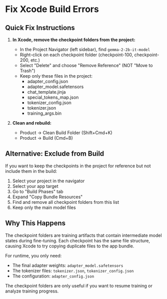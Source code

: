 # Fix Xcode Build Errors

## Quick Fix Instructions

1. **In Xcode, remove the checkpoint folders from the project:**
   - In the Project Navigator (left sidebar), find `gemma-2-2b-it-model`
   - Right-click on each checkpoint folder (checkpoint-100, checkpoint-200, etc.)
   - Select "Delete" and choose "Remove Reference" (NOT "Move to Trash")
   - Keep only these files in the project:
     - adapter_config.json
     - adapter_model.safetensors
     - chat_template.jinja
     - special_tokens_map.json
     - tokenizer_config.json
     - tokenizer.json
     - training_args.bin

2. **Clean and rebuild:**
   - Product → Clean Build Folder (Shift+Cmd+K)
   - Product → Build (Cmd+B)

## Alternative: Exclude from Build

If you want to keep the checkpoints in the project for reference but not include them in the build:

1. Select your project in the navigator
2. Select your app target
3. Go to "Build Phases" tab
4. Expand "Copy Bundle Resources"
5. Find and remove all checkpoint folders from this list
6. Keep only the main model files

## Why This Happens

The checkpoint folders are training artifacts that contain intermediate model states during fine-tuning. Each checkpoint has the same file structure, causing Xcode to try copying duplicate files to the app bundle.

For runtime, you only need:
- The final adapter weights: `adapter_model.safetensors`
- The tokenizer files: `tokenizer.json`, `tokenizer_config.json`
- The configuration: `adapter_config.json`

The checkpoint folders are only useful if you want to resume training or analyze training progress.
